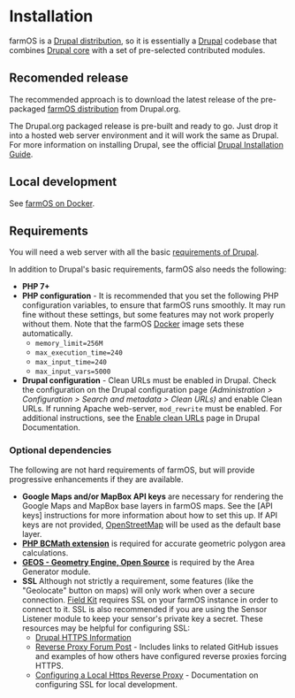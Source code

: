 # Installation

farmOS is a [Drupal distribution], so it is essentially a [Drupal] codebase that
combines [Drupal core] with a set of pre-selected contributed modules.

## Recomended release

The recommended approach is to download the latest release of the pre-packaged
[farmOS distribution] from Drupal.org.

The Drupal.org packaged release is pre-built and ready to go. Just drop it into
a hosted web server environment and it will work the same as Drupal. For more
information on installing Drupal, see the official [Drupal Installation Guide].

## Local development

See [farmOS on Docker].

## Requirements

You will need a web server with all the basic [requirements of Drupal].

In addition to Drupal's basic requirements, farmOS also needs the following:

* **PHP 7+**
* **PHP configuration** - It is recommended that you set the following PHP
  configuration variables, to ensure that farmOS runs smoothly. It may run fine
  without these settings, but some features may not work properly without them.
  Note that the farmOS [Docker] image sets these automatically.
    * `memory_limit=256M`
    * `max_execution_time=240`
    * `max_input_time=240`
    * `max_input_vars=5000`
* **Drupal configuration** - Clean URLs must be enabled in Drupal. Check the 
  configuration on the Drupal configuration page 
  *(Administration > Configuration > Search and metadata > Clean URLs)* and 
  enable Clean URLs. If running Apache web-server, `mod_rewrite` must be enabled. 
  For additional instructions, see the [Enable clean URLs] page in Drupal Documentation.

### Optional dependencies

The following are not hard requirements of farmOS, but will provide progressive
enhancements if they are available.

* **Google Maps and/or MapBox API keys** are necessary for rendering the Google
  Maps and MapBox base layers in farmOS maps. See the [API keys] instructions
  for more information about how to set this up. If API keys are not provided,
  [OpenStreetMap] will be used as the default base layer.
* **[PHP BCMath extension]** is required for accurate geometric polygon area
  calculations.
* **[GEOS - Geometry Engine, Open Source]** is required by the Area Generator
  module.
* **SSL** Although not strictly a requirement, some features (like the
  "Geolocate" button on maps) will only work when over a secure connection.
  [Field Kit] requires SSL on your farmOS instance in order to connect to it.
  SSL is also recommended if you are using the Sensor Listener module to keep
  your sensor's private key a secret. These resources may be helpful for 
  configuring SSL:
    * [Drupal HTTPS Information]
    * [Reverse Proxy Forum Post] - Includes links to related GitHub issues and 
    examples of how others have configured reverse proxies forcing HTTPS.
    * [Configuring a Local Https Reverse Proxy] - Documentation on configuring
    SSL for local development.

[Drupal distribution]: https://drupal.org/documentation/build/distributions
[Drupal]: https://drupal.org
[Drupal core]: https://drupal.org/project/drupal
[https://drupal.org/project/farm]: https://drupal.org/project/farm
[farmOS distribution]: https://drupal.org/project/farm
[Drupal Installation Guide]: https://drupal.org/documentation/install
[farmOS on Docker]: /development/docker
[requirements of Drupal]: https://drupal.org/requirements
[Openlayers module]: https://drupal.org/project/openlayers
[Docker]: /development/docker
[Google Maps API Key]: /hosting/googlemaps
[OpenStreetMap]: https://www.openstreetmap.org
[PHP BCMath extension]: http://php.net/manual/en/book.bc.php
[GEOS - Geometry Engine, Open Source]: https://trac.osgeo.org/geos
[PostgreSQL]: https://www.postgresql.org
[PostGIS]: http://postgis.net
[GitHub issue #43]: https://github.com/farmOS/farmOS/issues/43
[Enable clean URLs]: https://www.drupal.org/docs/7/configuring-clean-urls/enable-clean-urls
[Field Kit]: /guide/app
[Drupal HTTPS Information]: https://www.drupal.org/https-information
[Reverse Proxy Forum Post]: https://farmos.discourse.group/t/running-behind-reverse-proxy/108
[Configuring a Local Https Reverse Proxy]: /development/configure-local-https-reverse-proxy

